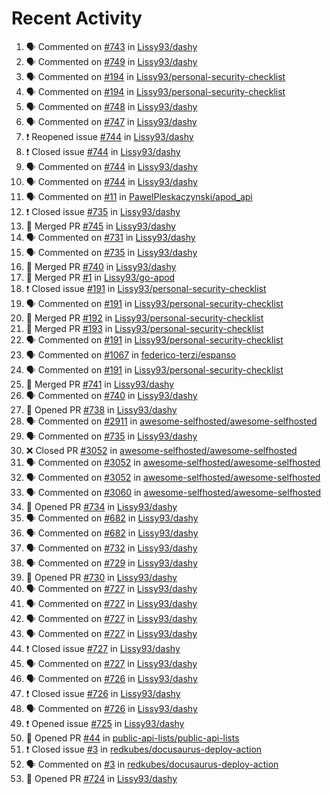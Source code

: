 # Recent Activity

<!--START_SECTION:activity-->
1. 🗣 Commented on [#743](https://github.com/Lissy93/dashy/issues/743) in [Lissy93/dashy](https://github.com/Lissy93/dashy)
2. 🗣 Commented on [#749](https://github.com/Lissy93/dashy/issues/749) in [Lissy93/dashy](https://github.com/Lissy93/dashy)
3. 🗣 Commented on [#194](https://github.com/Lissy93/personal-security-checklist/issues/194) in [Lissy93/personal-security-checklist](https://github.com/Lissy93/personal-security-checklist)
4. 🗣 Commented on [#194](https://github.com/Lissy93/personal-security-checklist/issues/194) in [Lissy93/personal-security-checklist](https://github.com/Lissy93/personal-security-checklist)
5. 🗣 Commented on [#748](https://github.com/Lissy93/dashy/issues/748) in [Lissy93/dashy](https://github.com/Lissy93/dashy)
6. 🗣 Commented on [#747](https://github.com/Lissy93/dashy/issues/747) in [Lissy93/dashy](https://github.com/Lissy93/dashy)
7. ❗️ Reopened issue [#744](https://github.com/Lissy93/dashy/issues/744) in [Lissy93/dashy](https://github.com/Lissy93/dashy)
8. ❗️ Closed issue [#744](https://github.com/Lissy93/dashy/issues/744) in [Lissy93/dashy](https://github.com/Lissy93/dashy)
9. 🗣 Commented on [#744](https://github.com/Lissy93/dashy/issues/744) in [Lissy93/dashy](https://github.com/Lissy93/dashy)
10. 🗣 Commented on [#744](https://github.com/Lissy93/dashy/issues/744) in [Lissy93/dashy](https://github.com/Lissy93/dashy)
11. 🗣 Commented on [#11](https://github.com/PawelPleskaczynski/apod_api/issues/11) in [PawelPleskaczynski/apod_api](https://github.com/PawelPleskaczynski/apod_api)
12. ❗️ Closed issue [#735](https://github.com/Lissy93/dashy/issues/735) in [Lissy93/dashy](https://github.com/Lissy93/dashy)
13. 🎉 Merged PR [#745](https://github.com/Lissy93/dashy/pull/745) in [Lissy93/dashy](https://github.com/Lissy93/dashy)
14. 🗣 Commented on [#731](https://github.com/Lissy93/dashy/issues/731) in [Lissy93/dashy](https://github.com/Lissy93/dashy)
15. 🗣 Commented on [#735](https://github.com/Lissy93/dashy/issues/735) in [Lissy93/dashy](https://github.com/Lissy93/dashy)
16. 🎉 Merged PR [#740](https://github.com/Lissy93/dashy/pull/740) in [Lissy93/dashy](https://github.com/Lissy93/dashy)
17. 🎉 Merged PR [#1](https://github.com/Lissy93/go-apod/pull/1) in [Lissy93/go-apod](https://github.com/Lissy93/go-apod)
18. ❗️ Closed issue [#191](https://github.com/Lissy93/personal-security-checklist/issues/191) in [Lissy93/personal-security-checklist](https://github.com/Lissy93/personal-security-checklist)
19. 🗣 Commented on [#191](https://github.com/Lissy93/personal-security-checklist/issues/191) in [Lissy93/personal-security-checklist](https://github.com/Lissy93/personal-security-checklist)
20. 🎉 Merged PR [#192](https://github.com/Lissy93/personal-security-checklist/pull/192) in [Lissy93/personal-security-checklist](https://github.com/Lissy93/personal-security-checklist)
21. 🎉 Merged PR [#193](https://github.com/Lissy93/personal-security-checklist/pull/193) in [Lissy93/personal-security-checklist](https://github.com/Lissy93/personal-security-checklist)
22. 🗣 Commented on [#191](https://github.com/Lissy93/personal-security-checklist/issues/191) in [Lissy93/personal-security-checklist](https://github.com/Lissy93/personal-security-checklist)
23. 🗣 Commented on [#1067](https://github.com/federico-terzi/espanso/issues/1067) in [federico-terzi/espanso](https://github.com/federico-terzi/espanso)
24. 🗣 Commented on [#191](https://github.com/Lissy93/personal-security-checklist/issues/191) in [Lissy93/personal-security-checklist](https://github.com/Lissy93/personal-security-checklist)
25. 🎉 Merged PR [#741](https://github.com/Lissy93/dashy/pull/741) in [Lissy93/dashy](https://github.com/Lissy93/dashy)
26. 🗣 Commented on [#740](https://github.com/Lissy93/dashy/issues/740) in [Lissy93/dashy](https://github.com/Lissy93/dashy)
27. 💪 Opened PR [#738](https://github.com/Lissy93/dashy/pull/738) in [Lissy93/dashy](https://github.com/Lissy93/dashy)
28. 🗣 Commented on [#2911](https://github.com/awesome-selfhosted/awesome-selfhosted/issues/2911) in [awesome-selfhosted/awesome-selfhosted](https://github.com/awesome-selfhosted/awesome-selfhosted)
29. 🗣 Commented on [#735](https://github.com/Lissy93/dashy/issues/735) in [Lissy93/dashy](https://github.com/Lissy93/dashy)
30. ❌ Closed PR [#3052](https://github.com/awesome-selfhosted/awesome-selfhosted/pull/3052) in [awesome-selfhosted/awesome-selfhosted](https://github.com/awesome-selfhosted/awesome-selfhosted)
31. 🗣 Commented on [#3052](https://github.com/awesome-selfhosted/awesome-selfhosted/issues/3052) in [awesome-selfhosted/awesome-selfhosted](https://github.com/awesome-selfhosted/awesome-selfhosted)
32. 🗣 Commented on [#3052](https://github.com/awesome-selfhosted/awesome-selfhosted/issues/3052) in [awesome-selfhosted/awesome-selfhosted](https://github.com/awesome-selfhosted/awesome-selfhosted)
33. 🗣 Commented on [#3060](https://github.com/awesome-selfhosted/awesome-selfhosted/issues/3060) in [awesome-selfhosted/awesome-selfhosted](https://github.com/awesome-selfhosted/awesome-selfhosted)
34. 💪 Opened PR [#734](https://github.com/Lissy93/dashy/pull/734) in [Lissy93/dashy](https://github.com/Lissy93/dashy)
35. 🗣 Commented on [#682](https://github.com/Lissy93/dashy/issues/682) in [Lissy93/dashy](https://github.com/Lissy93/dashy)
36. 🗣 Commented on [#682](https://github.com/Lissy93/dashy/issues/682) in [Lissy93/dashy](https://github.com/Lissy93/dashy)
37. 🗣 Commented on [#732](https://github.com/Lissy93/dashy/issues/732) in [Lissy93/dashy](https://github.com/Lissy93/dashy)
38. 🗣 Commented on [#729](https://github.com/Lissy93/dashy/issues/729) in [Lissy93/dashy](https://github.com/Lissy93/dashy)
39. 💪 Opened PR [#730](https://github.com/Lissy93/dashy/pull/730) in [Lissy93/dashy](https://github.com/Lissy93/dashy)
40. 🗣 Commented on [#727](https://github.com/Lissy93/dashy/issues/727) in [Lissy93/dashy](https://github.com/Lissy93/dashy)
41. 🗣 Commented on [#727](https://github.com/Lissy93/dashy/issues/727) in [Lissy93/dashy](https://github.com/Lissy93/dashy)
42. 🗣 Commented on [#727](https://github.com/Lissy93/dashy/issues/727) in [Lissy93/dashy](https://github.com/Lissy93/dashy)
43. 🗣 Commented on [#727](https://github.com/Lissy93/dashy/issues/727) in [Lissy93/dashy](https://github.com/Lissy93/dashy)
44. ❗️ Closed issue [#727](https://github.com/Lissy93/dashy/issues/727) in [Lissy93/dashy](https://github.com/Lissy93/dashy)
45. 🗣 Commented on [#727](https://github.com/Lissy93/dashy/issues/727) in [Lissy93/dashy](https://github.com/Lissy93/dashy)
46. 🗣 Commented on [#726](https://github.com/Lissy93/dashy/issues/726) in [Lissy93/dashy](https://github.com/Lissy93/dashy)
47. ❗️ Closed issue [#726](https://github.com/Lissy93/dashy/issues/726) in [Lissy93/dashy](https://github.com/Lissy93/dashy)
48. 🗣 Commented on [#726](https://github.com/Lissy93/dashy/issues/726) in [Lissy93/dashy](https://github.com/Lissy93/dashy)
49. ❗️ Opened issue [#725](https://github.com/Lissy93/dashy/issues/725) in [Lissy93/dashy](https://github.com/Lissy93/dashy)
50. 💪 Opened PR [#44](https://github.com/public-api-lists/public-api-lists/pull/44) in [public-api-lists/public-api-lists](https://github.com/public-api-lists/public-api-lists)
51. ❗️ Closed issue [#3](https://github.com/redkubes/docusaurus-deploy-action/issues/3) in [redkubes/docusaurus-deploy-action](https://github.com/redkubes/docusaurus-deploy-action)
52. 🗣 Commented on [#3](https://github.com/redkubes/docusaurus-deploy-action/issues/3) in [redkubes/docusaurus-deploy-action](https://github.com/redkubes/docusaurus-deploy-action)
53. 💪 Opened PR [#724](https://github.com/Lissy93/dashy/pull/724) in [Lissy93/dashy](https://github.com/Lissy93/dashy)
<!--END_SECTION:activity-->
